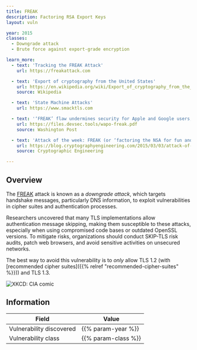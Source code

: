 ```yaml
---
title: FREAK
description: Factoring RSA Export Keys
layout: vuln

year: 2015
classes:
  - Downgrade attack
  - Brute force against export-grade encryption

learn_more:
  - text: 'Tracking the FREAK Attack'
    url: https://freakattack.com

  - text: 'Export of cryptography from the United States'
    url: https://en.wikipedia.org/wiki/Export_of_cryptography_from_the_United_States
    source: Wikipedia

  - text: 'State Machine Attacks'
    url: https://www.smacktls.com

  - text: '‘FREAK’ flaw undermines security for Apple and Google users, researchers discover'
    url: https://files.devsec.tools/wapo-freak.pdf
    source: Washington Post

  - text: 'Attack of the week: FREAK (or ‘factoring the NSA for fun and profit’)'
    url: https://blog.cryptographyengineering.com/2015/03/03/attack-of-week-freak-or-factoring-nsa/
    source: Cryptographic Engineering

---
```


## Overview

The [FREAK] attack is known as a _downgrade attack_, which targets handshake messages, particularly DNS information, to exploit vulnerabilities in cipher suites and authentication processes.

Researchers uncovered that many TLS implementations allow authentication message skipping, making them susceptible to these attacks, especially when using compromised code bases or outdated OpenSSL versions. To mitigate risks, organizations should conduct SKIP-TLS risk audits, patch web browsers, and avoid sensitive activities on unsecured networks.

The best way to avoid this vulnerability is to _only_ allow TLS 1.2 (with [recommended cipher suites]({{% relref "recommended-cipher-suites" %}})) and TLS 1.3.

![XKCD: CIA comic](https://imgs.xkcd.com/comics/cia.png)

## Information

| Field                    | Value               |
|--------------------------|---------------------|
| Vulnerability discovered | {{% param-year %}}  |
| Vulnerability class      | {{% param-class %}} |

[FREAK]: https://en.wikipedia.org/wiki/FREAK
